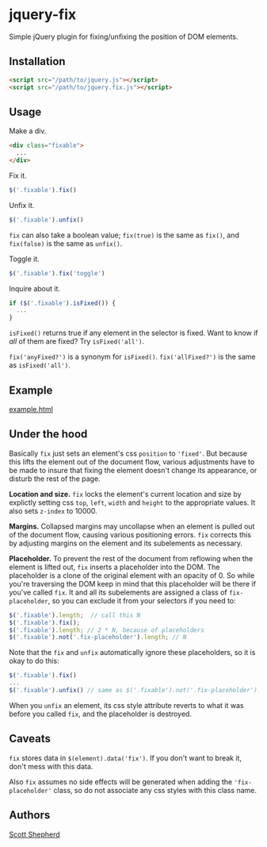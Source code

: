 # jquery-fix

Simple jQuery plugin for fixing/unfixing the position of DOM elements.

## Installation

```html
<script src="/path/to/jquery.js"></script>
<script src="/path/to/jquery.fix.js"></script>
```

## Usage

Make a div.

```html
<div class="fixable">
  ...
</div>
```

Fix it.

```javascript
$('.fixable').fix()
```

Unfix it.

```javascript
$('.fixable').unfix()
```

`fix` can also take a boolean value; `fix(true)` is the same as `fix()`, and `fix(false)` is the same as `unfix()`.

Toggle it.

```javascript
$('.fixable').fix('toggle')
```

Inquire about it.
```javascript
if ($('.fixable').isFixed()) {
  ...
}
```

`isFixed()` returns true if any element in the selector is fixed. Want to know if *all* of them are fixed? Try `isFixed('all')`.

`fix('anyFixed?')` is a synonym for `isFixed()`. `fix('allFixed?')` is the same as `isFixed('all')`.

## Example

[example.html](https://github.com/dr-skot/jquery-fix/blob/master/example.html)

## Under the hood

Basically `fix` just sets an element's css `position` to `'fixed'`. But because this lifts the element out of the document flow, various adjustments have to be made to insure that fixing the element doesn't change its appearance, or disturb the rest of the page.

**Location and size.** `fix` locks the element's current location and size by explictly setting css `top`, `left`, `width` and `height` to the appropriate values. It also sets `z-index` to 10000.

**Margins.** Collapsed margins may uncollapse when an element is pulled out of the document flow, causing various positioning errors. `fix` corrects this by adjusting margins on the element and its subelements as necessary.

**Placeholder.** To prevent the rest of the document from reflowing when the element is lifted out, `fix` inserts a placeholder into the DOM. The placeholder is a clone of the original element with an opacity of 0. So while you're traversing the DOM keep in mind that this placeholder will be there if you've called `fix`. It and all its subelements are assigned a class of `fix-placeholder`, so you can exclude it from your selectors if you need to:

```javascript
$('.fixable').length;  // call this N
$('.fixable').fix();
$('.fixable').length; // 2 * N, because of placeholders
$('.fixable').not('.fix-placeholder').length; // N
```

Note that the `fix` and `unfix` automatically ignore these placeholders, so it is okay to do this:

```javascript
$('.fixable').fix()
...
$('.fixable').unfix() // same as $('.fixable').not('.fix-placeholder').unfix();
```

When you `unfix` an element, its css style attribute reverts to what it was before you called `fix`, and the placeholder is destroyed.

## Caveats

`fix` stores data in `$(element).data('fix')`. If you don't want to break it, don't mess with this data.

Also `fix` assumes no side effects will be generated when adding the `'fix-placeholder'` class, so do not associate any css styles with this class name.

## Authors

[Scott Shepherd](https://github.com/dr-skot)